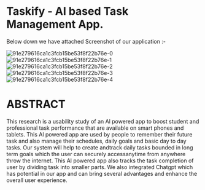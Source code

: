 # Taskify - AI based Task Management App.

Below down we have attached Screenshot of our application :-


![91e279616ca1c3fcb15be53f8f22b76e-0](https://github.com/vinaysahu16/Taskify-Flutter/assets/74305356/20ddf615-7619-41cb-aef5-12f8e239c893)
![91e279616ca1c3fcb15be53f8f22b76e-1](https://github.com/vinaysahu16/Taskify-Flutter/assets/74305356/8cfdbccb-67f5-4997-a6c8-5e069a6afbd5)
![91e279616ca1c3fcb15be53f8f22b76e-2](https://github.com/vinaysahu16/Taskify-Flutter/assets/74305356/c79e037d-cbf3-4280-b50b-a3cf745e7d79)
![91e279616ca1c3fcb15be53f8f22b76e-3](https://github.com/vinaysahu16/Taskify-Flutter/assets/74305356/017b9a15-8a4d-4999-9669-eefac47e3550)
![91e279616ca1c3fcb15be53f8f22b76e-4](https://github.com/vinaysahu16/Taskify-Flutter/assets/74305356/efd51b5d-9159-41e0-aada-9237f876d918)



# ABSTRACT
This research is a usability study of an Al powered app to boost student and professional task performance that are available on smart phones and tablets.
This Al powered app are used by people to remember their future task and also manage their schedules, daily goals and basic day to day tasks. 
Our system will help to create andtrack daily tasks bounded in long term goals which the user can securely accessanytime from anywhere throw the internet. 
This Al powered app also tracks the task completion of user by dividing task into smaller parts. We also integrated Chatgpt which has potential in our app and 
can bring several advantages and enhance the overall user experience.

